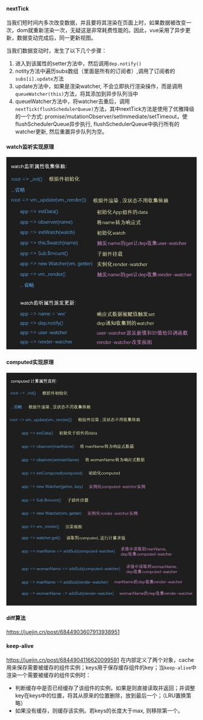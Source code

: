 #### nextTick
当我们短时间内多次改变数据，并且要将其渲染在页面上时，如果数据被改变一次，dom就重新渲染一次，无疑这是非常耗费性能的。因此，vue采用了异步更新，数据变动完成后，同一更新视图。

当我们数据变动时，发生了以下几个步骤：
1. 进入到该属性的setter方法中，然后调用`dep.notify()`
2. notity方法中遍历subs数组（里面是所有的订阅者）,调用了订阅者的`subs[i].update`方法
3. update方法中，如果是渲染watcher, 不会立即执行渲染操作，而是调用`queueWatcher(this)`方法，将其添加到异步队列当中
4. queueWatcher方法中，将watcher去重后，调用`nextTick(flushSchedulerQueue)`方法，其中nextTick方法是使用了优雅降级的一个方式: promise/mutationObserver/setImmediate/setTimeout，使flushSchedulerQueue异步执行, flushSchedulerQueue中执行所有的watcher更新, 然后重置异步队列为空。


#### watch监听实现原理
![image](./watch.png)
#### computed实现原理
![image](./computed.png)

#### diff算法
https://juejin.cn/post/6844903607913938951

#### keep-alive
https://juejin.cn/post/6844904116620099591
在内部定义了两个对象，cache用来保存需要被缓存的组件实例；keys用于保存缓存组件的key；当`keep-alive`中渲染一个需要被缓存的组件实例时：
- 判断缓存中是否已经缓存了该组件的实例，如果是则直接读取并返回；并调整key在keys中的位置，将其从原来的位置删除，放到最后一个；（LRU置换策略）
- 如果没有缓存，则缓存该实例。若keys的长度大于max, 则移除第一个。
